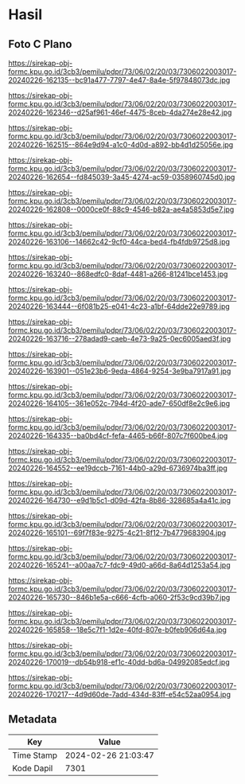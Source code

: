 # Hasil

## Foto C Plano

https://sirekap-obj-formc.kpu.go.id/3cb3/pemilu/pdpr/73/06/02/20/03/7306022003017-20240226-162135--bc91a477-7797-4e47-8a4e-5f97848073dc.jpg

https://sirekap-obj-formc.kpu.go.id/3cb3/pemilu/pdpr/73/06/02/20/03/7306022003017-20240226-162346--d25af961-46ef-4475-8ceb-4da274e28e42.jpg

https://sirekap-obj-formc.kpu.go.id/3cb3/pemilu/pdpr/73/06/02/20/03/7306022003017-20240226-162515--864e9d94-a1c0-4d0d-a892-bb4d1d25056e.jpg

https://sirekap-obj-formc.kpu.go.id/3cb3/pemilu/pdpr/73/06/02/20/03/7306022003017-20240226-162654--fd845039-3a45-4274-ac59-0358960745d0.jpg

https://sirekap-obj-formc.kpu.go.id/3cb3/pemilu/pdpr/73/06/02/20/03/7306022003017-20240226-162808--0000ce0f-88c9-4546-b82a-ae4a5853d5e7.jpg

https://sirekap-obj-formc.kpu.go.id/3cb3/pemilu/pdpr/73/06/02/20/03/7306022003017-20240226-163106--14662c42-9cf0-44ca-bed4-fb4fdb9725d8.jpg

https://sirekap-obj-formc.kpu.go.id/3cb3/pemilu/pdpr/73/06/02/20/03/7306022003017-20240226-163240--868edfc0-8daf-4481-a266-81241bce1453.jpg

https://sirekap-obj-formc.kpu.go.id/3cb3/pemilu/pdpr/73/06/02/20/03/7306022003017-20240226-163444--6f081b25-e041-4c23-a1bf-64dde22e9789.jpg

https://sirekap-obj-formc.kpu.go.id/3cb3/pemilu/pdpr/73/06/02/20/03/7306022003017-20240226-163716--278adad9-caeb-4e73-9a25-0ec6005aed3f.jpg

https://sirekap-obj-formc.kpu.go.id/3cb3/pemilu/pdpr/73/06/02/20/03/7306022003017-20240226-163901--051e23b6-9eda-4864-9254-3e9ba7917a91.jpg

https://sirekap-obj-formc.kpu.go.id/3cb3/pemilu/pdpr/73/06/02/20/03/7306022003017-20240226-164105--361e052c-794d-4f20-ade7-650df8e2c9e6.jpg

https://sirekap-obj-formc.kpu.go.id/3cb3/pemilu/pdpr/73/06/02/20/03/7306022003017-20240226-164335--ba0bd4cf-fefa-4465-b66f-807c7f600be4.jpg

https://sirekap-obj-formc.kpu.go.id/3cb3/pemilu/pdpr/73/06/02/20/03/7306022003017-20240226-164552--ee19dccb-7161-44b0-a29d-6736974ba3ff.jpg

https://sirekap-obj-formc.kpu.go.id/3cb3/pemilu/pdpr/73/06/02/20/03/7306022003017-20240226-164730--e9d1b5c1-d09d-42fa-8b86-328685a4a41c.jpg

https://sirekap-obj-formc.kpu.go.id/3cb3/pemilu/pdpr/73/06/02/20/03/7306022003017-20240226-165101--69f7f83e-9275-4c21-8f12-7b4779683904.jpg

https://sirekap-obj-formc.kpu.go.id/3cb3/pemilu/pdpr/73/06/02/20/03/7306022003017-20240226-165241--a00aa7c7-fdc9-49d0-a66d-8a64d1253a54.jpg

https://sirekap-obj-formc.kpu.go.id/3cb3/pemilu/pdpr/73/06/02/20/03/7306022003017-20240226-165730--846b1e5a-c666-4cfb-a060-2f53c9cd39b7.jpg

https://sirekap-obj-formc.kpu.go.id/3cb3/pemilu/pdpr/73/06/02/20/03/7306022003017-20240226-165858--18e5c7f1-1d2e-40fd-807e-b0feb906d64a.jpg

https://sirekap-obj-formc.kpu.go.id/3cb3/pemilu/pdpr/73/06/02/20/03/7306022003017-20240226-170019--db54b918-ef1c-40dd-bd6a-04992085edcf.jpg

https://sirekap-obj-formc.kpu.go.id/3cb3/pemilu/pdpr/73/06/02/20/03/7306022003017-20240226-170217--4d9d60de-7add-434d-83ff-e54c52aa0954.jpg


## Metadata

| Key        | Value               |
| ---------- | ------------------- |
| Time Stamp | 2024-02-26 21:03:47 |
| Kode Dapil | 7301                |



